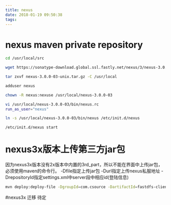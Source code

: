 ```yaml
---
title: nexus
date: 2018-01-19 09:50:38
tags:
---
```


# nexus maven private repository
``` bash
cd /usr/local/src

wget https://sonatype-download.global.ssl.fastly.net/nexus/3/nexus-3.0.0-03-unix.tar.gz

tar zxvf nexus-3.0.0-03-unix.tar.gz -C /usr/local

adduser nexus

chown -R nexus:nexuse /usr/local/nexus-3.0.0-03

vi /usr/local/nexus-3.0.0-03/bin/nexus.rc
run_as_user="nexus"

ln -s /usr/local/nexus-3.0.0-03/bin/nexus /etc/init.d/nexus

/etc/init.d/nexus start
```


# nexus3x版本上传第三方jar包
因为nexus3x版本没有2x版本中内置的3rd_part，所以不能在界面中上传jar包，必须使用maven的命令行。
-Dfile指定上传jar包  -Durl指定上传nexus私服地址 -DrepositoryId指定settings.xml中server段中相应id(登陆信息)
``` bash
mvn deploy:deploy-file -DgroupId=com.csource -DartifactId=fastdfs-client-Java -Dversion=1.24 -Dpackaging=jar -Dfile=D:\fastdfs_client_v1.24.jar -Durl=http://localhost:1122/repository/3rd_part/ -DrepositoryId=base-3rdPart 
```

#nexus3x 迁移
待定
